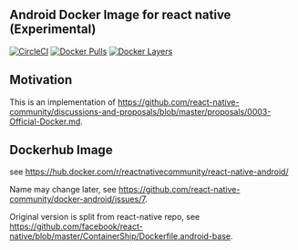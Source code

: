 ## Android Docker Image for react native (Experimental)
[![CircleCI](https://circleci.com/gh/react-native-community/docker-android.svg?style=svg)](https://circleci.com/gh/react-native-community/docker-android)
[![Docker Pulls](https://img.shields.io/docker/pulls/reactnativecommunity/react-native-android.svg?maxAge=3600)](https://hub.docker.com/r/reactnativecommunity/react-native-android) 
[![Docker Layers](https://images.microbadger.com/badges/image/reactnativecommunity/react-native-android.svg)](https://hub.docker.com/r/reactnativecommunity/react-native-android)

## Motivation
This is an implementation of https://github.com/react-native-community/discussions-and-proposals/blob/master/proposals/0003-Official-Docker.md.

## Dockerhub Image
see https://hub.docker.com/r/reactnativecommunity/react-native-android/

Name may change later, see https://github.com/react-native-community/docker-android/issues/7.

Original version is split from react-native repo, see https://github.com/facebook/react-native/blob/master/ContainerShip/Dockerfile.android-base.
